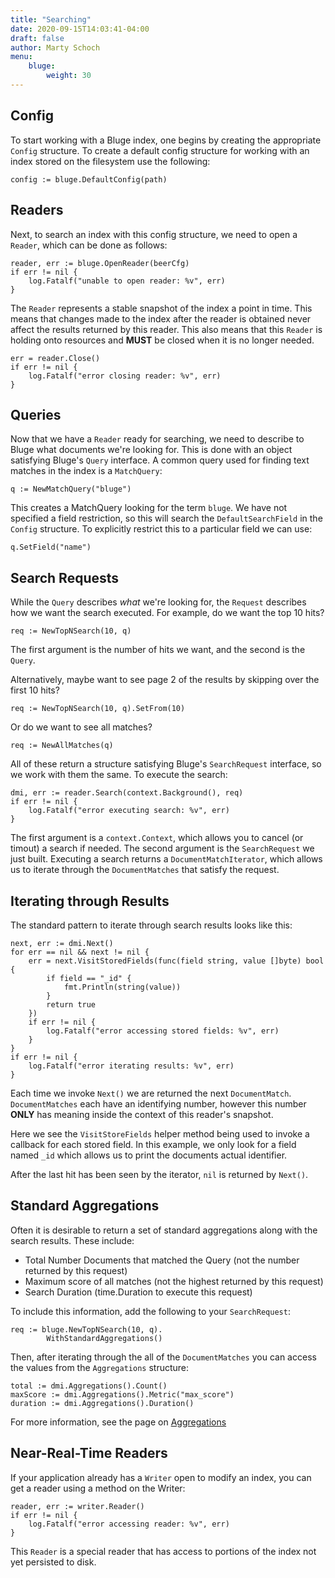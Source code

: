 ```yaml
---
title: "Searching"
date: 2020-09-15T14:03:41-04:00
draft: false
author: Marty Schoch
menu:
    bluge:
        weight: 30
---
```


## Config

To start working with a Bluge index, one begins by creating the appropriate `Config` structure.  To create a default config structure for working with an index stored on the filesystem use the following:

```
config := bluge.DefaultConfig(path)
```

## Readers

Next, to search an index with this config structure, we need to open a `Reader`, which can be done as follows:

```
reader, err := bluge.OpenReader(beerCfg)
if err != nil {
	log.Fatalf("unable to open reader: %v", err)
}
```

The `Reader` represents a stable snapshot of the index a point in time.  This means that changes made to the index after the reader is obtained never affect the results returned by this reader.  This also means that this `Reader` is holding onto resources and **MUST** be closed when it is no longer needed.

```
err = reader.Close()
if err != nil {
	log.Fatalf("error closing reader: %v", err)
}
```

## Queries

Now that we have a `Reader` ready for searching, we need to describe to Bluge what documents we're looking for.  This is done with an object satisfying Bluge's `Query` interface.  A common query used for finding text matches in the index is a `MatchQuery`:

```
q := NewMatchQuery("bluge")
```

This creates a MatchQuery looking for the term `bluge`.  We have not specified a field restriction, so this will search the `DefaultSearchField` in the `Config` structure.  To explicitly restrict this to a particular field we can use:

```
q.SetField("name")
```

## Search Requests

While the `Query` describes *what* we're looking for, the `Request` describes how we want the search executed.  For example, do we want the top 10 hits?  

```
req := NewTopNSearch(10, q)
```

The first argument is the number of hits we want, and the second is the `Query`.

Alternatively, maybe want to see page 2 of the results by skipping over the first 10 hits?  

```
req := NewTopNSearch(10, q).SetFrom(10)
```

Or do we want to see all matches?

```
req := NewAllMatches(q)
```

All of these return a structure satisfying Bluge's `SearchRequest` interface, so we work with them the same.  To execute the search:

```
dmi, err := reader.Search(context.Background(), req)
if err != nil {
	log.Fatalf("error executing search: %v", err)
}
```

The first argument is a `context.Context`, which allows you to cancel (or timout) a search if needed.  The second argument is the `SearchRequest` we just built.  Executing a search returns a `DocumentMatchIterator`, which allows us to iterate through the `DocumentMatches` that satisfy the request.

## Iterating through Results

The standard pattern to iterate through search results looks like this:

```
next, err := dmi.Next()
for err == nil && next != nil {
	err = next.VisitStoredFields(func(field string, value []byte) bool {
		if field == "_id" {
			fmt.Println(string(value))
		}
		return true
	})
	if err != nil {
		log.Fatalf("error accessing stored fields: %v", err)
	}
}
if err != nil {
	log.Fatalf("error iterating results: %v", err)
}
```

Each time we invoke `Next()` we are returned the next `DocumentMatch`.  `DocumentMatches` each have an identifying number, however this number **ONLY** has meaning inside the context of this reader's snapshot.

Here we see the `VisitStoreFields` helper method being used to invoke a callback for each stored field.  In this example, we only look for a field named `_id` which allows us to print the documents actual identifier.

After the last hit has been seen by the iterator, `nil` is returned by `Next()`.

## Standard Aggregations

Often it is desirable to return a set of standard aggregations along with the search results.  These include:
- Total Number Documents that matched the Query (not the number returned by this request)
- Maximum score of all matches (not the highest returned by this request)
- Search Duration (time.Duration to execute this request)

To include this information, add the following to your `SearchRequest`:

```
req := bluge.NewTopNSearch(10, q).
		WithStandardAggregations()
```

Then, after iterating through the all of the `DocumentMatches` you can access the values from the `Aggregations` structure:

```
total := dmi.Aggregations().Count()
maxScore := dmi.Aggregations().Metric("max_score")
duration := dmi.Aggregations().Duration()
```

For more information, see the page on [Aggregations](/bluge/aggregations/)

## Near-Real-Time Readers

If your application already has a `Writer` open to modify an index, you can get a reader using a method on the Writer:

```
reader, err := writer.Reader()
if err != nil {
	log.Fatalf("error accessing reader: %v", err)
}
```

This `Reader` is a special reader that has access to portions of the index not yet persisted to disk.


